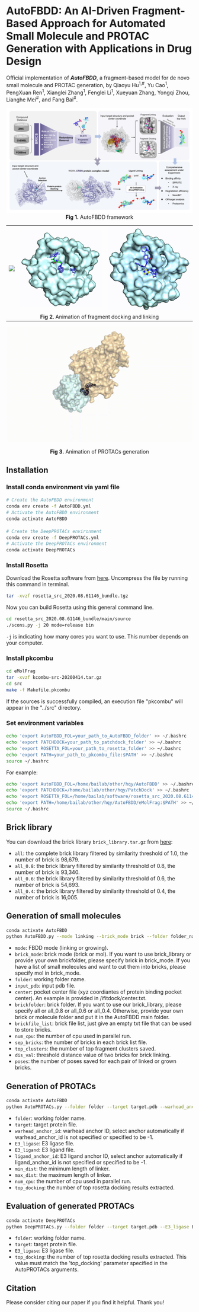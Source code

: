 # AutoFBDD: An AI-Driven Fragment-Based Approach for Automated Small Molecule and PROTAC Generation with Applications in Drug Design
Official implementation of ***AutoFBDD***, a fragment-based model for de novo small molecule and PROTAC generation, by Qiaoyu Hu<sup>1,#</sup>, Yu Cao<sup>1</sup>, PengXuan Ren<sup>1</sup>, Xianglei Zhang<sup>1</sup>, Fenglei Li<sup>1</sup>, Xueyuan Zhang, Yongqi Zhou, Lianghe Mei<sup>#</sup>, and Fang Bai<sup>#</sup>.

<p align="center">
  <img src="figures/AutoFBDD_framework.png" alt="AutoFBDD Framework" /><br>
  <strong>Fig 1.</strong> AutoFBDD framework
</p>

<table align="center">
  <tr>
    <td><img src="figures/Fragment_docking.gif" width="250" /></td>
    <td><img src="figures/Fragment_linking_1.gif" width="250" /></td>
    <td><img src="figures/Fragment_linking_2.gif" width="250" /></td>
  </tr>
  <tr>
    <td colspan="3" align="center"><strong>Fig 2.</strong> Animation of fragment docking and linking</td>
  </tr>
</table>

<p align="center">
<img src="figures/PROTACs.gif" 
     alt="PROTACs Animation" 
     width="700" 
     style="display: block; margin: 0 auto;"
     autoplay 
     loop 
     muted><br>
  <strong>Fig 3.</strong> Animation of PROTACs generation
</p>

## Installation

### Install conda environment via yaml file
```bash
# Create the AutoFBDD environment
conda env create -f AutoFBDD.yml
# Activate the AutoFBDD environment
conda activate AutoFBDD

# Create the DeepPROTACs environment
conda env create -f DeepPROTACs.yml
# Activate the DeepPROTACs environment
conda activate DeepPROTACs
```

### Install Rosetta
Download the Rosetta software from [here](https://downloads.rosettacommons.org/downloads/academic/2020/wk08/).
Uncompress the file by running this command in terminal.
```bash
tar -xvzf rosetta_src_2020.08.61146_bundle.tgz
```
Now you can build Rosetta using this general command line.
```bash
cd rosetta_src_2020.08.61146_bundle/main/source
./scons.py -j 20 mode=release bin
```
`-j` is indicating how many cores you want to use. This number depends on your computer.

### Install pkcombu
```bash
cd eMolFrag
tar -xvzf kcombu-src-20200414.tar.gz
cd src
make -f Makefile.pkcombu
```
If the sources is successfully compiled, an execution file "pkcombu" will appear in the "../src" directory.

### Set environment variables
```bash
echo 'export AutoFBDD_FOL=your_path_to_AutoFBDD_folder' >> ~/.bashrc
echo 'export PATCHDOCK=your_path_to_patchdock_folder' >> ~/.bashrc
echo 'export ROSETTA_FOL=your_path_to_rosetta_folder' >> ~/.bashrc
echo 'export PATH=your_path_to_pkcombu_file:$PATH' >> ~/.bashrc
source ~/.bashrc
```
For example:
```bash
echo 'export AutoFBDD_FOL=/home/bailab/other/hqy/AutoFBDD' >> ~/.bashrc
echo 'export PATCHDOCK=/home/bailab/other/hqy/PatchDock' >> ~/.bashrc
echo 'export ROSETTA_FOL=/home/bailab/software/rosetta_src_2020.08.61146_bundle' >> ~/.bashrc
echo 'export PATH=/home/bailab/other/hqy/AutoFBDD/eMolFrag:$PATH' >> ~/.bashrc
source ~/.bashrc
```

## Brick library
You can download the brick library `brick_library.tar.gz` from [here](https://drive.google.com/drive/folders/1pQk1FASCnCLjYRd7yc17WfctoHR50s2r):
* `all`: the complete brick library filtered by similarity threshold of 1.0, the number of brick is 98,679.
* `all_0.8`: the brick library filtered by similarity threshold of 0.8, the number of brick is 93,340.
* `all_0.6`: the brick library filtered by similarity threshold of 0.6, the number of brick is 54,693.
* `all_0.4`: the brick library filtered by similarity threshold of 0.4, the number of brick is 16,005.

## Generation of small molecules
```bash
conda activate AutoFBDD
python AutoFBDD.py --mode linking --brick_mode brick --folder folder_name --input_pdb receptor.pdb --center center.txt --brickfolder all --brickfile_list bricks_file.txt --num_cpu 40 --sep_bricks 100 --top_clusters 10 --top_bricks 5 --dis_val 10 --poses 3
```
* `mode`: FBDD mode (linking or growing).
* `brick_mode`: brick mode (brick or mol). If you want to use brick_library or provide your own brickfolder, please specify brick in brick_mode. If you have a list of small molecules and want to cut them into bricks, please specify mol in brick_mode.
* `folder`: working folder name.
* `input_pdb`: input pdb file.
* `center`: pocket center file (xyz coordiantes of protein binding pocket center). An example is provided in /ifitdock/center.txt.
* `brickfolder`: brick folder. If you want to use our brick_library, please specify all or all_0.8 or all_0.6 or all_0.4. Otherwise, provide your own brick or molecule folder and put it in the AutoFBDD main folder.
* `brickfile_list`: brick file list, just give an empty txt file that can be used to store bricks.
* `num_cpu`: the number of cpu used in parallel run.
* `sep_bricks`: the number of bricks in each brick list file.
* `top_clusters`: the number of top fragment clusters saved.
* `dis_val`: threshold distance value of two bricks for brick linking.
* `poses`: the number of poses saved for each pair of linked or grown bricks.

## Generation of PROTACs
```bash
conda activate AutoFBDD
python AutoPROTACs.py --folder folder --target target.pdb --warhead_anchor_id num --E3_ligase E3_ligase.pdb --E3_ligand E3_ligand.mol2 --ligand_anchor_id num --min_dist 5 --max_dist 15 --num_cpu 20 --top_docking 100
```
* `folder`: working folder name.
* `target`: target protein file.
* `warhead_anchor_id`: warhead anchor ID, select anchor automatically if warhead_anchor_id is not specified or specified to be -1.
* `E3_ligase`: E3 ligase file.
* `E3_ligand`: E3 ligand file.
* `ligand_anchor_id`: E3 ligand anchor ID, select anchor automatically if ligand_anchor_id is not specified or specified to be -1.
* `min_dist`: the minimum length of linker.
* `max_dist`: the maximum length of linker.
* `num_cpu`: the number of cpu used in parallel run.
* `top_docking`: the number of top rosetta docking results extracted.

## Evaluation of generated PROTACs
```bash
conda activate DeepPROTACs
python DeepPROTACs.py --folder folder --target target.pdb --E3_ligase E3_ligase.pdb --top_docking 10
```
* `folder`: working folder name.
* `target`: target protein file.
* `E3_ligase`: E3 ligase file.
* `top_docking`: the number of top rosetta docking results extracted. This value must match the 'top_docking' parameter specified in the AutoPROTACs arguments.

## Citation
Please consider citing our paper if you find it helpful. Thank you!
